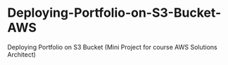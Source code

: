 # Deploying-Portfolio-on-S3-Bucket-AWS
Deploying Portfolio on S3 Bucket (Mini Project for course AWS Solutions Architect)

